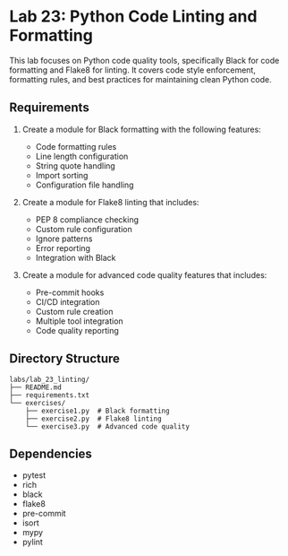 # Lab 23: Python Code Linting and Formatting

This lab focuses on Python code quality tools, specifically Black for code formatting and Flake8 for linting. It covers code style enforcement, formatting rules, and best practices for maintaining clean Python code.

## Requirements

1. Create a module for Black formatting with the following features:
   - Code formatting rules
   - Line length configuration
   - String quote handling
   - Import sorting
   - Configuration file handling

2. Create a module for Flake8 linting that includes:
   - PEP 8 compliance checking
   - Custom rule configuration
   - Ignore patterns
   - Error reporting
   - Integration with Black

3. Create a module for advanced code quality features that includes:
   - Pre-commit hooks
   - CI/CD integration
   - Custom rule creation
   - Multiple tool integration
   - Code quality reporting

## Directory Structure

```
labs/lab_23_linting/
├── README.md
├── requirements.txt
└── exercises/
    ├── exercise1.py  # Black formatting
    ├── exercise2.py  # Flake8 linting
    └── exercise3.py  # Advanced code quality
```

## Dependencies

- pytest
- rich
- black
- flake8
- pre-commit
- isort
- mypy
- pylint 
